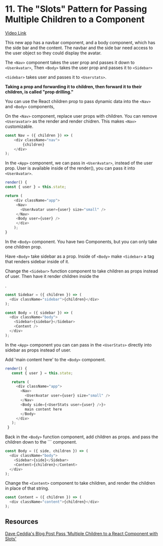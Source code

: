 # 11. The "Slots" Pattern for Passing Multiple Children to a Component

[Video Link](https://egghead.io/lessons/react-the-slots-pattern-for-passing-multiple-children-to-a-component)

This new app has a navbar component, and a body component, which has the side bar and the content. The navbar and the side bar need access to the user object so they could display the avatar.

The ```<Nav>``` component takes the user prop and passes it down to ```<UserAvatar>```,  Then ```<Body>``` takes the user prop and passes it to ```<Sidebar>```

```<Sidebar>``` takes user and passes it to ```<Userstats>```.  

**Taking a prop and forwarding it to children, then forward it to their children, is called "prop drilling."**

 You can use the React children prop to pass dynamic data into the ```<Nav>``` and ```<Body>``` components,

On the ```<Nav>``` component, replace user props with children. You can remove ```<Useravatar>``` as the render and render chidren. This makes ```<Nav>``` customizable. 

```javascript
const Nav = ({ children }) => (
    <div className="nav">
        {children}
    </div>
);
```

In the ```<App>``` component, we can pass in ```<UserAvatar>```, instead of the user prop. User is available inside of the render(), you can pass it into ```<UserAvatar>```.

```javascript
render() { 
const { user } = this.state;

return (
    <div className="app">
     <Nav>
       <UserAvatar user={user} size="small" />
     </Nav>
     <Body user={user} />
     </div>
    );
}
```
 
In the ```<Body>``` component. You have two Components, but you can only take one children prop.

Have ```<Body>``` take sidebar as a prop. Inside of ```<Body>``` make ```<Sidebar>``` a tag that renders sidebar inside of it.

Change the ```<Sidebar>``` function component to take children as props instead of user. Then have it render children inside the <div>.

```javascript
const Sidebar = ({ children }) => (
  <div className="sidebar">{children}</div>
);

const Body = ({ sidebar }) => (
  <div className="body">
    <Sidebar>{sidebar}</Sidebar>
    <Content />
  </div>
);
```

In the ```<App>``` component you can can pass in the ```<UserStats>``` directly into sidebar as props instead of user.

 Add 'main content here' to the ```<Body>``` component.

 ```javascript
 render() {
    const { user } = this.state;

    return (
      <div className="app">
        <Nav>
          <UserAvatar user={user} size="small" />
        </Nav>
        <Body side={<UserStats user={user} />}>
          main content here
        </Body>
      </div>
    );
  }
 ```

Back in the ```<Body>``` function component, add children as props. and pass the children down to the ```<Content> component.

```javascript
const Body = ({ side, children }) => (
  <div className="body">
    <Sidebar>{side}</Sidebar>
    <Content>{children}</Content>
  </div>
);
```

Change the ```<Content>``` component to take children, and render the children in place of that string. 

```javascript
const Content = ({ children }) => (
  <div className="content">{children}</div>
);
```

## Resources
[Dave Ceddia's Blog Post Pass 'Multiple Children to a React Component with Slots'](https://daveceddia.com/pluggable-slots-in-react-components/)














